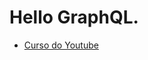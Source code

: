 # Hello GraphQL.
- [Curso do Youtube](https://www.youtube.com/watch?v=UPXy76mnZYA&list=PLK5FPzMuRKlyeZYiJNA54j4lpfxHGlz0j&index=3)
